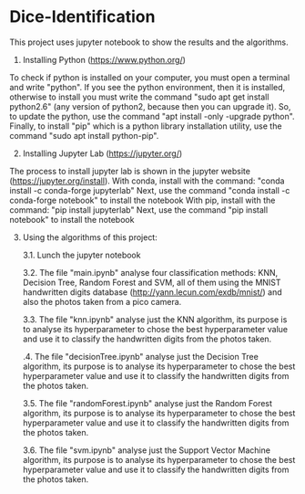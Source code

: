 # Dice-Identification
This project uses jupyter notebook to show the results and the algorithms.

1. Installing Python (https://www.python.org/)

To check if python is installed on your computer, you must open a terminal and write "python". If you see the python environment, then it is installed, otherwise to install you must write the command "sudo apt get install python2.6" (any version of python2, because then you can upgrade it). So, to update the python, use the command "apt install -only -upgrade python". Finally, to install "pip" which is a python library installation utility, use the command "sudo apt install python-pip".

2. Installing Jupyter Lab (https://jupyter.org/)

The process to install jupyter lab is shown in the jupyter website (https://jupyter.org/install). 
With conda, install with the command: "conda install -c conda-forge jupyterlab"
Next, use the command "conda install -c conda-forge notebook" to install the notebook
With pip, install with the command: "pip install jupyterlab"
Next, use the command "pip install notebook" to install the notebook

3. Using the algorithms of this project:
	
	3.1. Lunch the jupyter notebook 

	3.2. The file "main.ipynb" analyse four classification methods: KNN, Decision Tree, Random Forest and SVM, all of them using the MNIST handwritten digits database (http://yann.lecun.com/exdb/mnist/) and also the photos taken from a pico camera.

	3.3. The file "knn.ipynb" analyse just the KNN algorithm, its purpose is to analyse its hyperparameter to chose the best hyperparameter value and use it to classify the handwritten digits from the photos taken.

	.4. The file "decisionTree.ipynb" analyse just the Decision Tree algorithm, its purpose is to analyse its hyperparameter to chose the best hyperparameter value and use it to classify the handwritten digits from the photos taken.

	3.5. The file "randomForest.ipynb" analyse just the Random Forest algorithm, its purpose is to analyse its hyperparameter to chose the best hyperparameter value and use it to classify the handwritten digits from the photos taken.

	3.6. The file "svm.ipynb" analyse just the Support Vector Machine algorithm, its purpose is to analyse its hyperparameter to chose the best hyperparameter value and use it to classify the handwritten digits from the photos taken.

